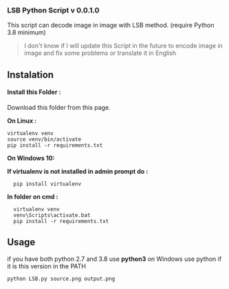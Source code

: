 ### LSB Python Script v 0.0.1.0

This script can decode image in image with LSB method. (require Python 3.8 minimum)
>I don't know if I will update this Script in the future to encode image in image and fix some problems or translate it in English

## Instalation

#### Install this Folder :

Download this folder from this page.

**On Linux :**
~~~
virtualenv venv
source venv/bin/activate
pip install -r requirements.txt
~~~

**On Windows 10:**

**If virtualenv is not installed in admin prompt do :**
~~~
  pip install virtualenv
~~~
**In folder on cmd :**
~~~
  virtualenv venv
  venv\Scripts\activate.bat
  pip install -r requirements.txt
~~~

## Usage

if you have both python 2.7 and 3.8 use **python3** on Windows use python if it is this version in the PATH
~~~
python LSB.py source.png output.png
~~~
